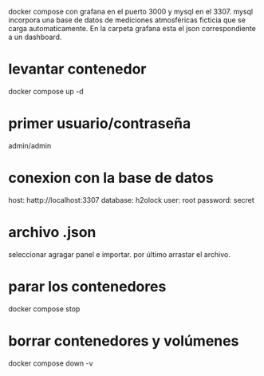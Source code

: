 docker compose con grafana en el puerto 3000 y mysql en el 3307.
mysql incorpora una base de datos de mediciones atmosféricas ficticia que se carga automaticamente.
En la carpeta grafana esta el json correspondiente a un dashboard.

# levantar contenedor
docker compose up -d

# primer usuario/contraseña
admin/admin

# conexion con la base de datos
host: hattp://localhost:3307
database: h2olock
user: root
password: secret

# archivo .json
seleccionar agragar panel e importar.
por último arrastar el archivo.

# parar los contenedores
docker compose stop

# borrar contenedores y volúmenes
docker compose down -v
